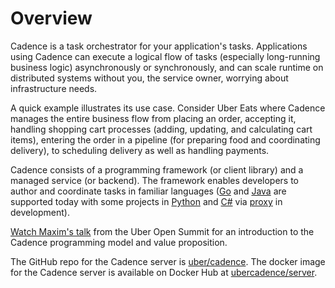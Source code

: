 # Overview

Cadence is a task orchestrator for your application's tasks. Applications using Cadence can execute
a logical flow of tasks (especially long-running business logic) asynchronously or synchronously, 
and can scale runtime on distributed systems without you, the service owner, worrying about 
infrastructure needs.

A quick example illustrates its use case. Consider Uber Eats where Cadence manages the entire 
business flow from placing an order, accepting it, handling shopping cart processes (adding, 
updating, and calculating cart items), entering the order in a pipeline (for preparing food and 
coordinating delivery), to scheduling delivery as well as handling payments.

Cadence consists of a programming framework (or client library) and a managed service (or backend).
The framework enables developers to author and coordinate tasks in familiar languages 
([Go](https://github.com/uber-go/cadence-client/) and [Java](https://github.com/uber/cadence-java-client) 
are supported today with some projects in [Python](https://github.com/firdaus/cadence-python) and 
[C#](https://github.com/nforgeio/neonKUBE/tree/master/Lib/Neon.Cadence) 
via [proxy](https://github.com/nforgeio/neonKUBE/tree/master/Go/src/github.com/loopieio/cadence-proxy) 
in development).

[Watch Maxim's talk](https://youtu.be/llmsBGKOuWI) from the Uber Open Summit for an introduction 
to the Cadence programming model and value proposition.

The GitHub repo for the Cadence server is [uber/cadence](https://github.com/uber/cadence). The docker 
image for the Cadence server is available on Docker Hub at 
[ubercadence/server](https://hub.docker.com/r/ubercadence/server).
